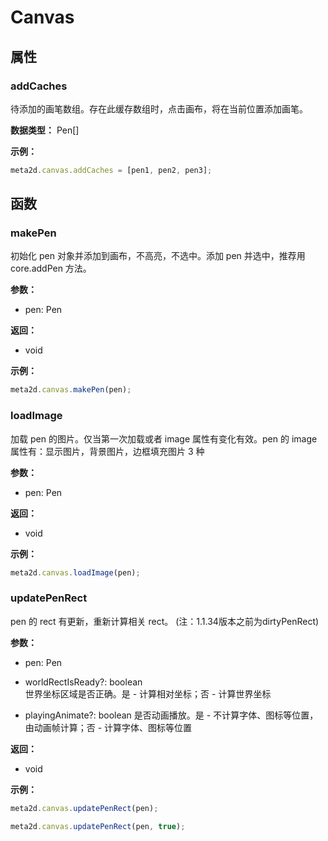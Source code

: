 # Canvas

## 属性

### addCaches

待添加的画笔数组。存在此缓存数组时，点击画布，将在当前位置添加画笔。

**数据类型：** Pen[]

**示例：**

```js
meta2d.canvas.addCaches = [pen1, pen2, pen3];
```

## 函数

### makePen

初始化 pen 对象并添加到画布，不高亮，不选中。添加 pen 并选中，推荐用 core.addPen 方法。

**参数：**

- pen: Pen

**返回：**

- void

**示例：**

```js
meta2d.canvas.makePen(pen);
```

### loadImage

加载 pen 的图片。仅当第一次加载或者 image 属性有变化有效。pen 的 image 属性有：显示图片，背景图片，边框填充图片 3 种

**参数：**

- pen: Pen

**返回：**

- void

**示例：**

```js
meta2d.canvas.loadImage(pen);
```

### updatePenRect

pen 的 rect 有更新，重新计算相关 rect。
(注：1.1.34版本之前为dirtyPenRect)

**参数：**

- pen: Pen

- worldRectIsReady?: boolean  
  世界坐标区域是否正确。是 - 计算相对坐标；否 - 计算世界坐标

- playingAnimate?: boolean
  是否动画播放。是 - 不计算字体、图标等位置，由动画帧计算；否 - 计算字体、图标等位置

**返回：**

- void

**示例：**

```js
meta2d.canvas.updatePenRect(pen);

meta2d.canvas.updatePenRect(pen, true);
```
